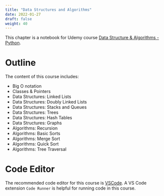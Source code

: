 ```yaml
---
title: "Data Structures and Algorithms"
date: 2022-01-27
draft: false
weight: 40
---
```


This chapter is a notebook for Udemy course [Data Structure & Algorithms - Python](https://www.udemy.com/course/data-structures-algorithms-python/).

# Outline

The content of this course includes:

* Big O notation
* Classes & Pointers
* Data Structures: Linked Lists
* Data Structures: Doubly Linked Lists
* Data Structures: Stacks and Queues
* Data Structures: Trees
* Data Structures: Hash Tables
* Data Structures: Graphs
* Algorithms: Recursion
* Algorithms: Basic Sorts
* Algorithms: Merge Sort
* Algorithms: Quick Sort
* Algorithms: Tree Traversal

# Code Editor

The recommended code editor for this course is [VSCode](https://code.visualstudio.com/). A VS Code extension `Code Runner` is helpful for running code in this course.
